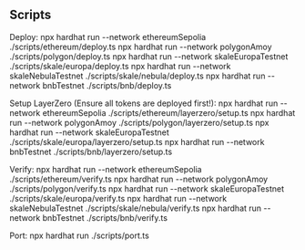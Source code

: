## Scripts

Deploy: 
npx hardhat run --network ethereumSepolia ./scripts/ethereum/deploy.ts 
npx hardhat run --network polygonAmoy ./scripts/polygon/deploy.ts 
npx hardhat run --network skaleEuropaTestnet ./scripts/skale/europa/deploy.ts 
npx hardhat run --network skaleNebulaTestnet ./scripts/skale/nebula/deploy.ts
npx hardhat run --network bnbTestnet ./scripts/bnb/deploy.ts 

Setup LayerZero (Ensure all tokens are deployed first!): 
npx hardhat run --network ethereumSepolia ./scripts/ethereum/layerzero/setup.ts 
npx hardhat run --network polygonAmoy ./scripts/polygon/layerzero/setup.ts 
npx hardhat run --network skaleEuropaTestnet ./scripts/skale/europa/layerzero/setup.ts
npx hardhat run --network bnbTestnet ./scripts/bnb/layerzero/setup.ts 

Verify: 
npx hardhat run --network ethereumSepolia ./scripts/ethereum/verify.ts 
npx hardhat run --network polygonAmoy ./scripts/polygon/verify.ts 
npx hardhat run --network skaleEuropaTestnet ./scripts/skale/europa/verify.ts 
npx hardhat run --network skaleNebulaTestnet ./scripts/skale/nebula/verify.ts
npx hardhat run --network bnbTestnet ./scripts/bnb/verify.ts 

Port: 
npx hardhat run ./scripts/port.ts
